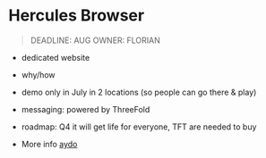 # Hercules Browser

> DEADLINE: AUG
> OWNER: FLORIAN

- dedicated website 
- why/how
- demo only in July in 2 locations (so people can go there & play)
- messaging: powered by ThreeFold
- roadmap: Q4 it will get life for everyone, TFT are needed to buy

- More info [aydo](twin:aydo)